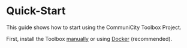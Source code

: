 <!-- 1. An image is uploaded to the ImageStorage service and its id is returned. Alternatively, an _Image_ entity with an URL to an image can be created manually in the Context Broker.
2. The API of a Project is called using the ID of the previously created image. The project will process the image and it will return a list of entities with the results. We can also find the entities created on the Context Broker with the id of the returned entities.
3. If we want to visualize the created entities we can use the ImageStorage service to create an image with their data drawn over the source image. It will return an id that can be used to retrieve the image from the ImageStorage service. -->

# Quick-Start

This guide shows how to start using the CommuniCity Toolbox Project.

First, install the Toolbox [manually](./Installation.md) or using [Docker](./Docker.md) (recommended).


